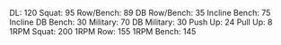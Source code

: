 DL: 120
 Squat: 95
 Row/Bench: 89
 DB Row/Bench: 35
 Incline Bench: 75
 Incline DB Bench: 30
 Military: 70
 DB Military: 30
 Push Up: 24
 Pull Up: 8
 1RPM Squat: 200
 1RPM Row: 155
 1RPM Bench: 145
